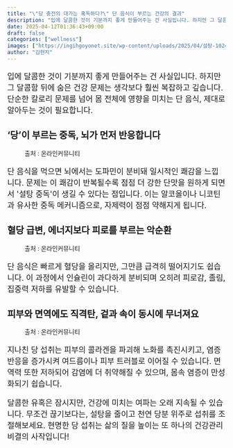 ```yaml
---
title: "\"당 충전의 대가는 혹독하다?\" 단 음식이 부르는 건강의 결과"
description: "입에 달콤한 것이 기분까지 좋게 만들어주는 건 사실입니다. 하지만 그 달콤함 뒤에 숨은 건강 문제는 생각보다 훨씬 복잡하고 깊습니다. 단순한 칼로리 문제를 넘어 몸 전체에 영향을 미치는 단 음식, 제대로 알아두는 것이 필요합니다."
date: 2025-04-12T01:36:43+09:00
draft: false
categories: ["wellness"]
images: ["https://ingihgoyonet.site/wp-content/uploads/2025/04/설탕-1024x691.jpg", "https://ingihgoyonet.site/wp-content/uploads/2025/04/도넛-1024x683.jpg", "https://ingihgoyonet.site/wp-content/uploads/2025/04/설탕덩어리-1024x683.jpg"]
author: "김현지"
---
```


<p style="font-size:18px">입에 달콤한 것이 기분까지 좋게 만들어주는 건 사실입니다. 하지만 그 달콤함 뒤에 숨은 건강 문제는 생각보다 훨씬 복잡하고 깊습니다. 단순한 칼로리 문제를 넘어 몸 전체에 영향을 미치는 단 음식, 제대로 알아두는 것이 필요합니다.</p> <h2 >‘당’이 부르는 중독, 뇌가 먼저 반응합니다</h2> <figure ><img src="https://ingihgoyonet.site/wp-content/uploads/2025/04/설탕-1024x691.jpg" alt="" style="aspect-ratio:16/9;object-fit:cover"/><figcaption >출처 : 온라인커뮤니티</figcaption></figure> <p style="font-size:18px">단 음식을 먹으면 뇌에서는 도파민이 분비돼 일시적인 쾌감을 느낍니다. 문제는 이 쾌감이 반복될수록 점점 더 강한 단맛을 원하게 되면서 '설탕 중독'이 생길 수 있다는 점입니다. 이는 알코올이나 니코틴과 유사한 중독 메커니즘으로, 자제력이 점점 약해지게 됩니다.</p> <h2 >혈당 급변, 에너지보다 피로를 부르는 악순환</h2> <figure ><img src="https://ingihgoyonet.site/wp-content/uploads/2025/04/도넛-1024x683.jpg" alt="" style="aspect-ratio:16/9;object-fit:cover"/><figcaption >출처 : 온라인커뮤니티</figcaption></figure> <p style="font-size:18px">단 음식은 빠르게 혈당을 올리지만, 그만큼 급격히 떨어지기도 쉽습니다. 이 과정에서 인슐린이 과다하게 분비되며 오히려 피로감, 졸림, 집중력 저하를 유발할 수 있습니다.</p> <h2 ><strong>피부와 면역에도 직격탄, 겉과 속이 동시에 무너져요</strong></h2> <figure ><img src="https://ingihgoyonet.site/wp-content/uploads/2025/04/설탕덩어리-1024x683.jpg" alt="" style="aspect-ratio:16/9;object-fit:cover"/><figcaption >출처 : 온라인커뮤니티</figcaption></figure> <p style="font-size:18px">지나친 당 섭취는 피부의 콜라겐을 파괴해 노화를 촉진시키고, 염증 반응을 증가시켜 여드름이나 피부 트러블로 이어질 수 있습니다. 면역력 또한 저하되어 감염에 더 취약해질 수 있으며, 몸속 염증이 만성화되기 쉽습니다.</p> <p style="font-size:18px">달콤한 유혹은 잠시지만, 건강에 미치는 여파는 오래 지속될 수 있습니다. 무조건 끊기보다는, 설탕을 줄이고 천연 당분 위주로 섭취를 조절해보세요. 현명한 당 섭취는 삶의 질을 높이는 또 하나의 건강관리 비결의 사작입니다!</p>